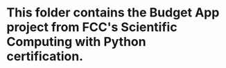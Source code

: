 # This folder contains the Budget App project from FCC's Scientific Computing with Python certification.
